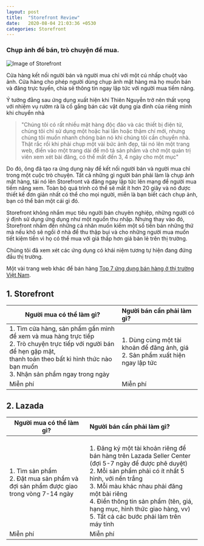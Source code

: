 ```yaml
---
layout: post
title:  "Storefront Review"
date:   2020-08-04 21:03:36 +0530
categories: Storefront
---
```

### Chụp ảnh để bán, trò chuyện để mua.

![Image of Storefront](https://firebasestorage.googleapis.com/v0/b/garagesale-82fb5.appspot.com/o/userguide%2FFeatureGraphic_1_64.jpg?alt=media&token=69d8b965-7ee0-4dc4-831f-7fa61ba4f40c)

Cửa hàng kết nối người bán và người mua chỉ với một cú nhấp chuột vào ảnh. Cửa hàng cho phép người dùng chụp ảnh mặt hàng mà họ muốn bán và đăng trực tuyến, chia sẻ thông tin ngay lập tức với người mua tiềm năng.

Ý tưởng đằng sau ứng dụng xuất hiện khi Thiên Nguyễn trở nên thất vọng với nhiệm vụ rườm rà là cố gắng bán các vật dụng gia đình của riêng mình khi chuyển nhà

> "Chúng tôi có rất nhiều mặt hàng độc đáo và các thiết bị điện tử, chúng tôi chỉ sử dụng một hoặc hai lần hoặc thậm chí mới, nhưng chúng tôi muốn nhanh chóng bán nó khi chúng tôi cần chuyển nhà. Thật rắc rối khi phải chụp một vài bức ảnh đẹp, tải nó lên một trang web, điền vào một trang dài để mô tả sản phẩm và chờ một quản trị viên xem xét bài đăng, có thể mất đến 3, 4 ngày cho một mục"

Do đó, ông đã tạo ra ứng dụng này để kết nối người bán và người mua chỉ trong một cuộc trò chuyện. Tất cả những gì người bán phải làm là chụp ảnh mặt hàng, tải nó lên Storefront và đăng ngay lập tức lên mạng để người mua tiềm năng xem. Toàn bộ quá trình có thể sẽ mất ít hơn 20 giây và nó được thiết kế đơn giản nhất có thể cho mọi người, miễn là bạn biết cách chụp ảnh, bạn có thể bán một cái gì đó.

Storefront không nhắm mục tiêu người bán chuyên nghiệp, những người có ý định sử dụng ứng dụng như một nguồn thu nhập. Nhưng thay vào đó, Storefront nhắm đến những cá nhân muốn kiếm một số tiền bán những thứ mà nếu khô sẽ ngồi ở nhà để thu thập bụi và cho những người mua muốn tiết kiệm tiền vì họ có thể mua với giá thấp hơn giá bán lẻ trên thị trường.

Chúng tôi đã xem xét các ứng dụng có khái niệm tương tự hiện đang đứng đầu thị trường.

Một vài trang web khác để bán hàng [Top 7 ứng dụng bán hàng ở thị trường Việt Nam][top-7].

## 1. Storefront

| Người mua có thể làm gì?        | Người bán cần phải làm gì?           |
| ------------------------------- |:------------------------------------|
| 1. Tìm cửa hàng, sản phẩm gần mình để xem và mua hàng trực tiếp<br>2. Trò chuyện trực tiếp với người bán để hẹn gặp mặt,<br> thanh toán theo bất kì hình thức nào bạn muốn<br>3. Nhận sản phẩm ngay trong ngày | 1. Dùng cùng một tài khoản để đăng ảnh, giá<br>2. Sản phẩm xuất hiện ngay lập tức|
| Miễn phí      | Miễn phí      |


## 2. Lazada

| Người mua có thể làm gì?        | Người bán cần phải làm gì?           |
| ------------------------------- |:------------------------------------|
| 1. Tìm sản phẩm<br>2. Đặt mua sản phẩm và đợi sản phẩm được giao trong vòng 7-14 ngày | <br>1. Đăng ký một tài khoản riêng để bán hàng trên Lazada Seller Center (đợi 5-7 ngày để được phê duyệt)<br>2. Mỗi sản phẩm phải có ít nhất 5 hình, với nền trắng<br>3. Mỗi màu khác nhau phải đăng một bài riêng<br>4. Điền thông tin sản phẩm (tên, giá, hạng mục, hình thức giao hàng, vv)<br>5. Tất cả các bước phải làm trên máy tính|
| Miễn phí      | Miễn phí      |




[top-7]: https://blog.puziness.com/diem-danh-top-7-app-ban-hang-online-hang-dau-viet-nam/

